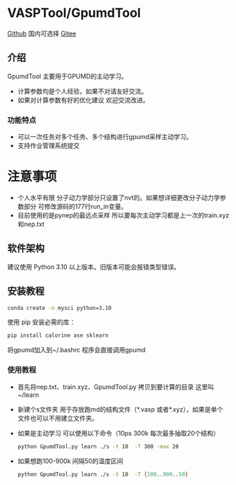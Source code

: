 # VASPTool/GpumdTool

[Github](https://github.com/aboys-cb/VaspTool) 国内可选择 [Gitee](https://gitee.com/QMaster/VaspTool)

## 介绍

GpumdTool 主要用于GPUMD的主动学习。

- 计算参数均是个人经验，如果不对请友好交流。
- 如果对计算参数有好的优化建议 欢迎交流改进。

### 功能特点

- 可以一次任务对多个任务、多个结构进行gpumd采样主动学习。
- 支持作业管理系统提交

# 注意事项

- 个人水平有限 分子动力学部分只设置了nvt的。如果想详细更改分子动力学参数部分 可修改源码的177行run_in变量。
- 目前使用的是pynep的最远点采样 所以要每次主动学习都是上一次的train.xyz 和nep.txt

## 软件架构

建议使用 Python 3.10 以上版本。旧版本可能会报错类型错误。

## 安装教程

```bash
conda create -n mysci python=3.10
```

使用 pip 安装必需的库：

```bash
pip install calorine ase sklearn
```

将gpumd加入到~/.bashrc 程序会直接调用gpumd

### 使用教程

- 首先将nep.txt、train.xyz、GpumdTool.py 拷贝到要计算的目录 这里叫~/learn
- 新建个s文件夹 用于存放跑md的结构文件（\*.vasp 或者\*.xyz），如果是单个文件也可以不用建立文件夹。
- 如果是主动学习 可以使用以下命令（10ps 300k 每次最多抽取20个结构）
  ```bash
  python GpumdTool.py learn ./s -t 10  -T 300 -max 20
  ```

- 如果想跑100-900k 间隔50的温度区间

  ```bash
  python GpumdTool.py learn ./s -t 10  -T {100..900..50}
  ```
   
